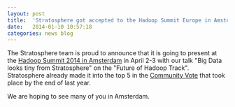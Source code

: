 ```yaml
---
layout: post
title:  'Stratosphere got accepted to the Hadoop Summit Europe in Amsterdam'
date:   2014-01-10 10:57:18
categories: news blog
---
```



The Stratosphere team is proud to announce that it is going to present at the [Hadoop Summit 2014 in Amsterdam](http://hadoopsummit.org/amsterdam/) in April 2-3 with our talk "Big Data looks tiny from Stratosphere" on the "Future of Hadoop Track". Stratosphere already made it into the top 5 in the [Community Vote](https://hadoopsummit.uservoice.com/forums/196822-future-of-apache-hadoop/filters/top) that took place by the end of last year.

We are hoping to see many of you in Amsterdam.
